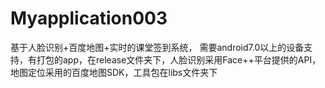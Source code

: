 # Myapplication003

基于人脸识别+百度地图+实时的课堂签到系统，
需要android7.0以上的设备支持，有打包的app，在release文件夹下，人脸识别采用Face++平台提供的API，地图定位采用的百度地图SDK，工具包在libs文件夹下
